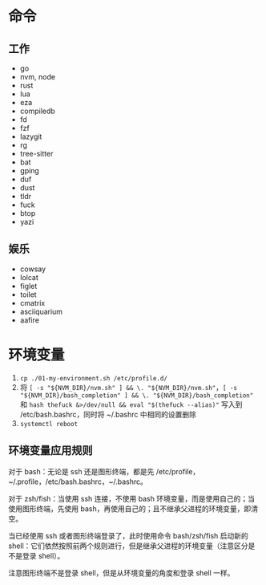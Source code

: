 # 命令

## 工作

- go
- nvm, node
- rust
- lua
- eza
- compiledb
- fd
- fzf
- lazygit
- rg
- tree-sitter
- bat
- gping
- duf
- dust
- tldr
- fuck
- btop
- yazi

## 娱乐

- cowsay
- lolcat
- figlet
- toilet
- cmatrix
- asciiquarium
- aafire


# 环境变量

1. `cp ./01-my-environment.sh /etc/profile.d/`
2. 将 `[ -s "${NVM_DIR}/nvm.sh" ] && \. "${NVM_DIR}/nvm.sh"`，`[ -s "${NVM_DIR}/bash_completion" ] && \. "${NVM_DIR}/bash_completion"` 和 `hash thefuck &>/dev/null && eval "$(thefuck --alias)"` 写入到 /etc/bash.bashrc，同时将 ~/.bashrc 中相同的设置删除
3. `systemctl reboot`

## 环境变量应用规则

对于 bash：无论是 ssh 还是图形终端，都是先 /etc/profile，~/.profile，/etc/bash.bashrc，~/.bashrc。

对于 zsh/fish：当使用 ssh 连接，不使用 bash 环境变量，而是使用自己的；当使用图形终端，先使用 bash，再使用自己的；且不继承父进程的环境变量，即清空。

当已经使用 ssh 或者图形终端登录了，此时使用命令 bash/zsh/fish 启动新的 shell：它们依然按照前两个规则进行，但是继承父进程的环境变量（注意区分是不是登录 shell）。

注意图形终端不是登录 shell，但是从环境变量的角度和登录 shell 一样。
